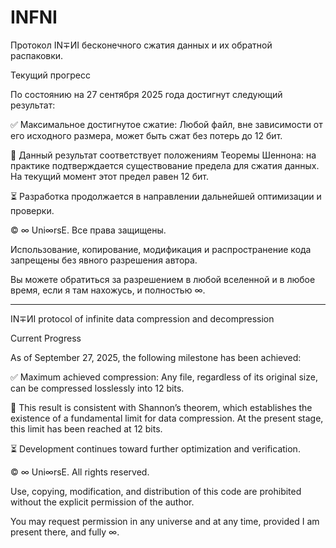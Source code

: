 # INFNI
Протокол IN∓ИI бесконечного сжатия данных и их обратной распаковки.



Текущий прогресс

По состоянию на 27 сентября 2025 года достигнут следующий результат:

✅ Максимальное достигнутое сжатие:
Любой файл, вне зависимости от его исходного размера, может быть сжат без потерь до 12 бит.

📌 Данный результат соответствует положениям Теоремы Шеннона: на практике подтверждается существование предела для сжатия данных. На текущий момент этот предел равен 12 бит.

⏳ Разработка продолжается в направлении дальнейшей оптимизации и проверки.

© ∞ Uni∞rsE. Все права защищены.

Использование, копирование, модификация и распространение кода
запрещены без явного разрешения автора.

Вы можете обратиться за разрешением в любой вселенной и в любое время,
если я там нахожусь, и полностью ∞.

---
IN∓ИI protocol of infinite data compression and decompression

Current Progress

As of September 27, 2025, the following milestone has been achieved:

✅ Maximum achieved compression:
Any file, regardless of its original size, can be compressed losslessly into 12 bits.

📌 This result is consistent with Shannon’s theorem, which establishes the existence of a fundamental limit for data compression. At the present stage, this limit has been reached at 12 bits.

⏳ Development continues toward further optimization and verification.

© ∞ Uni∞rsE. All rights reserved.

Use, copying, modification, and distribution of this code
are prohibited without the explicit permission of the author.

You may request permission in any universe and at any time,
provided I am present there, and fully ∞.
